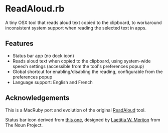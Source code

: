 # ReadAloud.rb

A tiny OSX tool that reads aloud text copied to the clipboard, to workaround inconsistent system support when reading the selected text in apps.


## Features

- Status bar app (no dock icon)
- Reads aloud text when copied to the clipboard, using system-wide speech settings (accessible from the tool's preferences popup)
- Global shortcut for enabling/disabling the reading, configurable from the preferences popup
- Language support: English and French


## Acknowledgements

This is a MacRuby port and evolution of the original [ReadAloud](https://github.com/defitech/ReadAloud) tool.

Status bar icon derived from [this one](http://thenounproject.com/noun/lips/#icon-No14820), designed by [Laetitia W. Merijon](http://thenounproject.com/laetitia.w.merijon) from The Noun Project.